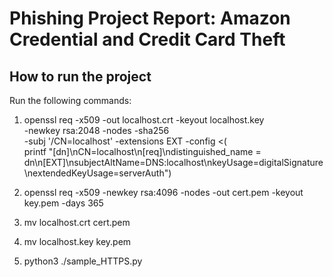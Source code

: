 # Phishing Project Report: Amazon Credential and Credit Card Theft

## How to run the project

Run the following commands:

1. openssl req -x509 -out localhost.crt -keyout localhost.key \
   -newkey rsa:2048 -nodes -sha256 \
   -subj '/CN=localhost' -extensions EXT -config <( \
    printf "[dn]\nCN=localhost\n[req]\ndistinguished_name = dn\n[EXT]\nsubjectAltName=DNS:localhost\nkeyUsage=digitalSignature\nextendedKeyUsage=serverAuth")

1. openssl req -x509 -newkey rsa:4096 -nodes -out cert.pem -keyout key.pem -days 365
1. mv localhost.crt cert.pem
1. mv localhost.key key.pem
1. python3 ./sample_HTTPS.py   
